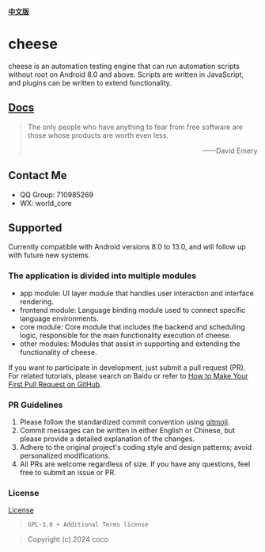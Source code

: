 **[中文版](README_CN.md)**
# cheese
cheese is an automation testing engine that can run automation scripts without root on Android 8.0 and above. Scripts are written in JavaScript, and plugins can be written to extend functionality.

## [Docs](https://cheese.codeocean.net)

> The only people who have anything to fear from free software are those whose products are worth even less.
>
> <p align="right">——David Emery</p>

## Contact Me

- QQ Group: 710985269
- WX: world_core

## Supported

Currently compatible with Android versions 8.0 to 13.0, and will follow up with future new systems.


### The application is divided into multiple modules

- app module: UI layer module that handles user interaction and interface rendering.
- frontend module: Language binding module used to connect specific language environments.
- core module: Core module that includes the backend and scheduling logic, responsible for the main functionality execution of cheese.
- other modules: Modules that assist in supporting and extending the functionality of cheese.

If you want to participate in development, just submit a pull request (PR). For related tutorials, please search on Baidu or refer to [How to Make Your First Pull Request on GitHub](https://chinese.freecodecamp.org/news/how-to-make-your-first-pull-request-on-github/).

### PR Guidelines

1. Please follow the standardized commit convention using [gitmoji](https://www.npmjs.com/package/gitmoji-cli).
2. Commit messages can be written in either English or Chinese, but please provide a detailed explanation of the changes.
3. Adhere to the original project's coding style and design patterns; avoid personalized modifications.
4. All PRs are welcome regardless of size. If you have any questions, feel free to submit an issue or PR.

### License

[License](LICENSE.txt)

> ```
> GPL-3.0 + Additional Terms license
> ```

> Copyright (c) 2024 coco
